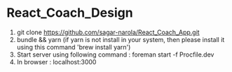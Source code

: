 # React_Coach_Design

1. git clone https://github.com/sagar-narola/React_Coach_App.git
2. bundle && yarn (if yarn is not install in your system, then please install it using this command 'brew install yarn')
3. Start server using following command : foreman start -f Procfile.dev
4. In browser : localhost:3000
